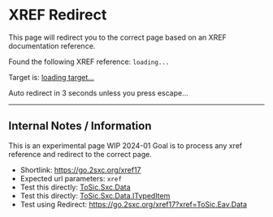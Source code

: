 # XREF Redirect

This page will redirect you to the correct page based on an XREF documentation reference.

Found the following XREF reference: <code id="xref-show">loading...</code>

Target is: <a id="xref-target" href="#">loading target...</a>

Auto redirect in 3 seconds unless you press escape... <code id="xref-cancelled" style="display: none">cancelled</code>

---

## Internal Notes / Information

This is an experimental page WIP 2024-01
Goal is to process any xref reference and redirect to the correct page.

* Shortlink: <https://go.2sxc.org/xref17>
* Expected url parameters: `xref`
* Test this directly: [ToSic.Sxc.Data](/xref.html?xref=ToSic.Sxc.Data)
* Test this directly: [ToSic.Sxc.Data.ITypedItem](/xref.html?xref=ToSic.Sxc.Data.ITypedItem)
* Test using Redirect: <https://go.2sxc.org/xref17?xref=ToSic.Eav.Data>
